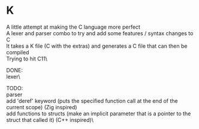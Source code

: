 # K
A little attempt at making the C language more perfect\
A lexer and parser combo to try and add some features / syntax changes to C\
It takes a K file (C with the extras) and generates a C file that can then be compiled\
Trying to hit C11\

DONE:\
  lexer\

TODO:\
  parser\
  add 'deref' keyword (puts the specified function call at the end of the current scope) (Zig inspired)\
  add functions to structs (make an implicit parameter that is a pointer to the struct that called it) (C++ inspired)\
